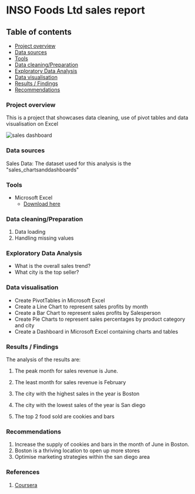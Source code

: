 # INSO Foods Ltd sales report


## Table of contents
- [Project overview](#Project-overview)
- [Data sources](Data-sources)
- [Tools](Tools)
- [Data cleaning/Preparation](Data-cleaning/Preparation)
- [Exploratory Data Analysis](Exploratory-Data-Analysis)
- [Data visualisation](Data-visualisation)
- [Results / Findings](Results-/-Findings)
- [Recommendations](Recommendations)


### Project overview
This is a project that showcases data cleaning, use of pivot tables and data visualisation on Excel

![sales dashboard](https://github.com/David-Bajulaiye/Sales-analysis-on-Excel/assets/144341829/86ec7d7a-f7b0-4099-aaa9-e305a3a7ef15)


### Data sources
Sales Data: The dataset used for this analysis is the "sales_chartsanddashboards"


### Tools
- Microsoft Excel
   - [Download here](https://microsoft.com)


### Data cleaning/Preparation
1. Data loading
2. Handling missing values


### Exploratory Data Analysis
- What is the overall sales trend?
- What city is the top seller?


### Data visualisation
- Create PivotTables in Microsoft Excel
- Create a Line Chart to represent sales profits by month
- Create a Bar Chart to represent sales profits by Salesperson
- Create Pie Charts to represent sales percentages by product category and city
- Create a Dashboard in Microsoft Excel containing charts and tables


### Results / Findings
The analysis of the results are:
1. The peak month for sales revenue is June.
2. The least month for sales revenue is February


3. The city with the highest sales in the year is Boston
4. The city with the lowest sales of the year is San diego

  
5. The top 2 food sold are cookies and bars


 


### Recommendations
1. Increase the supply of cookies and bars in the month of June in Boston.
2. Boston is a thriving location to open up more stores
3. Optimise marketing strategies within the san diego area


### References
1. [Coursera](https://www.coursera.org/projects/create-charts-dashboards-using-microsoft-excel)
